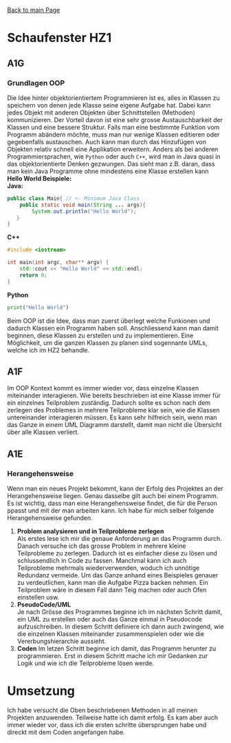 [Back to main Page](./../../README.md)

# Schaufenster HZ1

## A1G 
### Grundlagen OOP
Die Idee hinter objektorientiertem Programmieren ist es, alles in Klassen zu speichern von denen jede Klasse seine eigene Aufgabe hat. Dabei kann jedes Objekt mit anderen Objekten über Schnittstellen (Methoden) kommunizieren. Der Vorteil davon ist eine sehr grosse Austauschbarkeit der Klassen und eine bessere Struktur. Falls man eine bestimmte Funktion vom Programm abändern möchte, muss man nur wenige Klassen editieren oder gegebenfalls austauschen. Auch kann man durch das Hinzufügen von Objekten relativ schnell eine Applikation erweitern. Anders als bei anderen Programmiersprachen, wie `Python` oder auch `C++`, wird man in Java quasi in das objektorientierte Denken gezwungen. Das sieht man z.B. daran, dass man kein Java Programme ohne mindestens eine Klasse erstellen kann <br/>
**Hello World Beispiele:**<br/>
**Java:**
```java
public class Main{ // <- Minimum Java Class
    public static void main(String ... args){
        System.out.println("Hello World"); 
   }
}
```
**C++**
```cpp
#include <iostream>

int main(int argc, char** argv) {
    std::cout << "Hello World" << std::endl;
    return 0;
}
```
**Python**
```python
print("Hello World")
```
Beim OOP ist die Idee, dass man zuerst überlegt welche Funkionen und dadurch Klassen ein Programm haben soll. Anschliessend kann man damit beginnen, diese Klassen zu erstellen und zu implementieren. Eine Möglichkeit, um die ganzen Klassen zu planen sind sogennante UMLs, welche ich im HZ2 behandle. 

## A1F

Im OOP Kontext kommt es immer wieder vor, dass einzelne Klassen miteinander interagieren. Wie bereits beschrieben ist eine Klasse immer für ein einzelnes Teilproblem zuständig. Dadurch sollte es schon nach dem zerlegen des Problemes in mehrere Teilprobleme klar sein, wie die Klassen untereinander interagieren müssen. Es kann sehr hilfreich sein, wenn man das Ganze in einem UML Diagramm darstellt, damit man nicht die Übersicht über alle Klassen verliert.


## A1E
### Herangehensweise 
Wenn man ein neues Projekt bekommt, kann der Erfolg des Projektes an der Herangehensweise liegen. Genau dasselbe gilt auch bei einem Programm. Es ist wichtig, dass man eine Herangehensweise findet, die für die Person ppasst und mit der man arbeiten kann. Ich habe für mich selber folgende Herangehensweise gefunden.
1. **Problem analysieren und in Teilprobleme zerlegen** <br/>
Als erstes lese ich mir die genaue Anforderung an das Programm durch. Danach versuche ich das grosse Problem in mehrere kleine Teilprobleme zu zerlegen. Dadurch ist es einfacher diese zu lösen und schlussendlich in Code zu fassen. Manchmal kann ich auch Teilprobleme mehrmals wiederverwenden, woduch ich unnötige Redundanz vermeide. Um das Ganze anhand eines Beispieles genauer zu verdeutlichen, kann man die Aufgabe Pizza backen nehmen. Ein Teilproblem wäre in diesem Fall dann Teig machen oder auch Ofen einstellen usw.
2. **PseudoCode/UML** <br/>
Je nach Grösse des Programmes beginne ich im nächsten Schritt damit, ein UML zu erstellen oder auch das Ganze einmal in Pseudocode aufzuschreiben. In diesem Schritt definiere ich dann auch zwingend, wie die einzelnen Klassen miteinander zusammenspielen oder wie die Vererbungshierarchie aussieht. 
3. **Coden**
Im letzen Schritt beginne ich damit, das Programm herunter zu programmieren. Erst in diesem Schritt mache ich mir Gedanken zur Logik und wie ich die Teilprobleme lösen werde. 

# Umsetzung
Ich habe versucht die Oben beschriebenen Methoden in all meinen Projekten anzuwenden. Teilweise hatte ich damit erfolg. Es kam aber auch immer wieder vor, dass ich die ersten schritte übersprungen habe und direckt mit dem Coden angefangen habe. 

